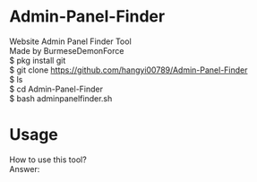 # Admin-Panel-Finder
Website Admin Panel Finder Tool<br>
Made by BurmeseDemonForce<br>
$ pkg install git<br>
$ git clone https://github.com/hangyi00789/Admin-Panel-Finder<br>
$ ls<br>
$ cd Admin-Panel-Finder<br>
$ bash adminpanelfinder.sh<br>
# Usage
How to use this tool?<br>
Answer:
